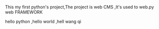 This my first python's project,The project is web CMS ,It's used to web.py web FRAMEWORK

hello python ,hello world ,hell wang qi  